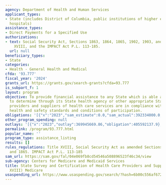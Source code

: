 ```yaml
---
agency: Department of Health and Human Services
applicant_types:
- State (includes District of Columbia, public institutions of higher education and
  hospitals)
assistance_types:
- Direct Payments for a Specified Use
authorizations:
- text: Social Security Act, Sections 1863, 1864, 1865, 1902, 1903, and 1919, Title
    XVIII, and the IMPACT Act P.L. 113-185.
  url: null
beneficiary_types:
- State
categories:
- Health - General Health and Medical
cfda: '93.777'
fiscal_year: '2024'
grants_url: https://grants.gov/search-grants?cfda=93.777
is_subpart_f: 1
layout: program
objective: To provide financial assistance to any State which is able and willing
  to determine through its State health agency or other appropriate State agency that
  providers and suppliers of health care services are in compliance with Federal regulatory
  health and safety standards and conditions of participation.
obligations: '[{"x":"2023","sam_estimate":0.0,"sam_actual":392334000.0,"usa_spending_actual":376213042.84},{"x":"2024","sam_estimate":0.0,"sam_actual":417334000.0,"usa_spending_actual":392422429.65},{"x":"2025","sam_estimate":0.0,"sam_actual":492334000.0,"usa_spending_actual":0.0}]'
other_program_spending: null
outlays: '[{"x":"2023","outlay":369945669.86,"obligation":405592137.9},{"x":"2024","outlay":313519180.72,"obligation":378737032.0},{"x":"2025","outlay":0.0,"obligation":0.0}]'
permalink: /program/93.777.html
popular_name: ''
program_type: assistance_listing
results: []
rules_regulations: Title XVIII, Social Security Act as amended Sections 1863, 1864
  and 1865. IMPACT Act P.L. 113-185
sam_url: https://sam.gov/fal/04e069fb8cd54546a508896523f46c34/view
sub-agency: Centers for Medicare and Medicaid Services
title: State Survey and Certification of Health Care Providers and Suppliers (Title
  XVIII) Medicare
usaspending_url: https://www.usaspending.gov/search/?hash=6b00c556af67294d3018c4d738fadb33
---
```

